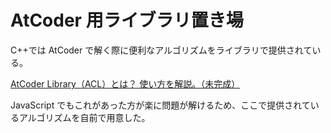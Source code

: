 # AtCoder 用ライブラリ置き場

C++では AtCoder で解く際に便利なアルゴリズムをライブラリで提供されている。

[AtCoder Library（ACL）とは？ 使い方を解説。（未完成）](https://qiita.com/karaju/items/e1516a52eb7e191e1f0e)

JavaScript でもこれがあった方が楽に問題が解けるため、ここで提供されているアルゴリズムを自前で用意した。
